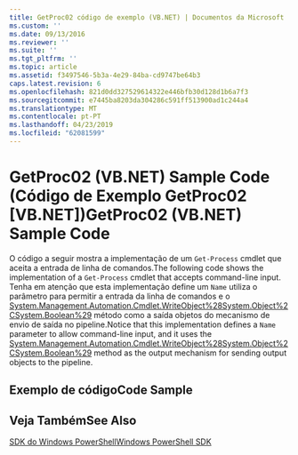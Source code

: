 ```yaml
---
title: GetProc02 código de exemplo (VB.NET) | Documentos da Microsoft
ms.custom: ''
ms.date: 09/13/2016
ms.reviewer: ''
ms.suite: ''
ms.tgt_pltfrm: ''
ms.topic: article
ms.assetid: f3497546-5b3a-4e29-84ba-cd9747be64b3
caps.latest.revision: 6
ms.openlocfilehash: 821d0dd327529614322e446bfb30d128d1b6a7f3
ms.sourcegitcommit: e7445ba8203da304286c591ff513900ad1c244a4
ms.translationtype: MT
ms.contentlocale: pt-PT
ms.lasthandoff: 04/23/2019
ms.locfileid: "62081599"
---
```

# <a name="getproc02-vbnet-sample-code"></a><span data-ttu-id="8f6dd-102">GetProc02 (VB.NET) Sample Code (Código de Exemplo GetProc02 [VB.NET])</span><span class="sxs-lookup"><span data-stu-id="8f6dd-102">GetProc02 (VB.NET) Sample Code</span></span>

<span data-ttu-id="8f6dd-103">O código a seguir mostra a implementação de um `Get-Process` cmdlet que aceita a entrada de linha de comandos.</span><span class="sxs-lookup"><span data-stu-id="8f6dd-103">The following code shows the implementation of a `Get-Process` cmdlet that accepts command-line input.</span></span> <span data-ttu-id="8f6dd-104">Tenha em atenção que esta implementação define um `Name` utiliza o parâmetro para permitir a entrada da linha de comandos e o [System.Management.Automation.Cmdlet.WriteObject%28System.Object%2CSystem.Boolean%29](/dotnet/api/System.Management.Automation.Cmdlet.WriteObject%28System.Object%2CSystem.Boolean%29) método como a saída objetos do mecanismo de envio de saída no pipeline.</span><span class="sxs-lookup"><span data-stu-id="8f6dd-104">Notice that this implementation defines a `Name` parameter to allow command-line input, and it uses the [System.Management.Automation.Cmdlet.WriteObject%28System.Object%2CSystem.Boolean%29](/dotnet/api/System.Management.Automation.Cmdlet.WriteObject%28System.Object%2CSystem.Boolean%29) method as the output mechanism for sending output objects to the pipeline.</span></span>

## <a name="code-sample"></a><span data-ttu-id="8f6dd-105">Exemplo de código</span><span class="sxs-lookup"><span data-stu-id="8f6dd-105">Code Sample</span></span>

<!-- TODO!!!: review snippet reference  [!CODE [Msh_samplesgetproc02#getproc02vball](Msh_samplesgetproc02#getproc02vball)]  -->

## <a name="see-also"></a><span data-ttu-id="8f6dd-106">Veja Também</span><span class="sxs-lookup"><span data-stu-id="8f6dd-106">See Also</span></span>

[<span data-ttu-id="8f6dd-107">SDK do Windows PowerShell</span><span class="sxs-lookup"><span data-stu-id="8f6dd-107">Windows PowerShell SDK</span></span>](../windows-powershell-reference.md)